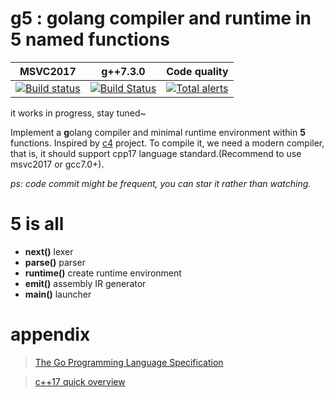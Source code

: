 # g5 : golang compiler and runtime in 5 named functions
| MSVC2017 | g++7.3.0 | Code quality |
| :--------: | :--------: |  :--------: | 
| [![Build status](https://ci.appveyor.com/api/projects/status/61b9imkcd1ibi3gt?svg=true)](https://ci.appveyor.com/project/racaljk/g5) | [ ![Build Status](https://travis-ci.org/racaljk/g5.svg?branch=master)](https://travis-ci.org/racaljk/g5) | [![Total alerts](https://img.shields.io/lgtm/alerts/g/racaljk/g5.svg?logo=lgtm&logoWidth=18)](https://lgtm.com/projects/g/racaljk/g5/alerts/) |

 it works in progress, stay tuned~

Implement a **g**olang compiler and minimal runtime environment within **5** functions. Inspired by [c4](https://github.com/rswier/c4) project. To compile it, we need a modern compiler, that is, it should support cpp17 language standard.(Recommend to use msvc2017 or gcc7.0+).

*ps: code commit might be frequent, you can star it rather than watching.*

# 5 is all
+ **next()** lexer
+ **parse()** parser
+ **runtime()** create runtime environment
+ **emit()** assembly IR generator
+ **main()** launcher


# appendix
> [The Go Programming Language Specification](https://golang.org/ref/spec)

> [c++17 quick overview](https://github.com/changkun/modern-cpp-tutorial)
